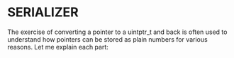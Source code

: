 # SERIALIZER
The exercise of converting a pointer to a uintptr_t and back is often used to understand how pointers can be stored as plain numbers for various reasons. Let me explain each part: